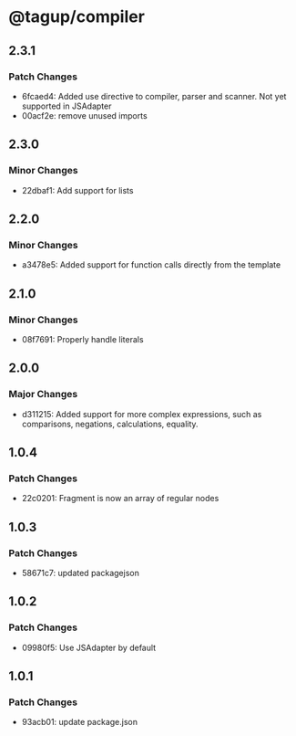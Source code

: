 # @tagup/compiler

## 2.3.1

### Patch Changes

- 6fcaed4: Added use directive to compiler, parser and scanner. Not yet supported in JSAdapter
- 00acf2e: remove unused imports

## 2.3.0

### Minor Changes

- 22dbaf1: Add support for lists

## 2.2.0

### Minor Changes

- a3478e5: Added support for function calls directly from the template

## 2.1.0

### Minor Changes

- 08f7691: Properly handle literals

## 2.0.0

### Major Changes

- d311215: Added support for more complex expressions, such as comparisons, negations, calculations, equality.

## 1.0.4

### Patch Changes

- 22c0201: Fragment is now an array of regular nodes

## 1.0.3

### Patch Changes

- 58671c7: updated packagejson

## 1.0.2

### Patch Changes

- 09980f5: Use JSAdapter by default

## 1.0.1

### Patch Changes

- 93acb01: update package.json
